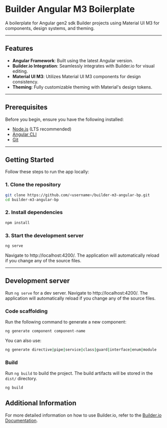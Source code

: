 # Builder Angular M3 Boilerplate

A boilerplate for Angular gen2 sdk Builder projects using Material UI M3 for components, design systems, and theming.

---

## Features
- **Angular Framework**: Built using the latest Angular version.
- **Builder.io Integration**: Seamlessly integrates with Builder.io for visual editing.
- **Material UI M3**: Utilizes Material UI M3 components for design consistency.
- **Theming**: Fully customizable theming with Material's design tokens.

---

## Prerequisites
Before you begin, ensure you have the following installed:
- [Node.js](https://nodejs.org/) (LTS recommended)
- [Angular CLI](https://angular.io/cli)
- [Git](https://git-scm.com/)

---

## Getting Started
Follow these steps to run the app locally:

### 1. Clone the repository
```bash
git clone https://github.com/<username>/builder-m3-angular-bp.git
cd builder-m3-angular-bp
```

### 2. Install dependencies
```bash
npm install
```

### 3. Start the development server
```bash
ng serve
```
Navigate to http://localhost:4200/. The application will automatically reload if you change any of the source files.

---

## Development server
Run `ng serve` for a dev server. Navigate to http://localhost:4200/. The application will automatically reload if you change any of the source files.

### Code scaffolding
Run the following command to generate a new component:
```bash
ng generate component component-name
```
You can also use:
```bash
ng generate directive|pipe|service|class|guard|interface|enum|module
```

### Build
Run `ng build` to build the project. The build artifacts will be stored in the `dist/` directory.
```bash
ng build
```

## Additional Information
For more detailed information on how to use Builder.io, refer to the [Builder.io Documentation](https://www.builder.io/c/docs).
